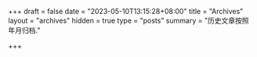 +++
draft = false
date = "2023-05-10T13:15:28+08:00"
title =  "Archives"
layout = "archives"
hidden = true
type = "posts"
summary = "历史文章按照年月归档."

+++
